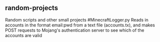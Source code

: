 ## random-projects
Random scripts and other small projects
#MinecraftLogger.py
Reads in accounts in the format email:pwd from a text file (accounts.tx), and makes POST requests to Mojang's authentication server to see which of the accounts are valid
